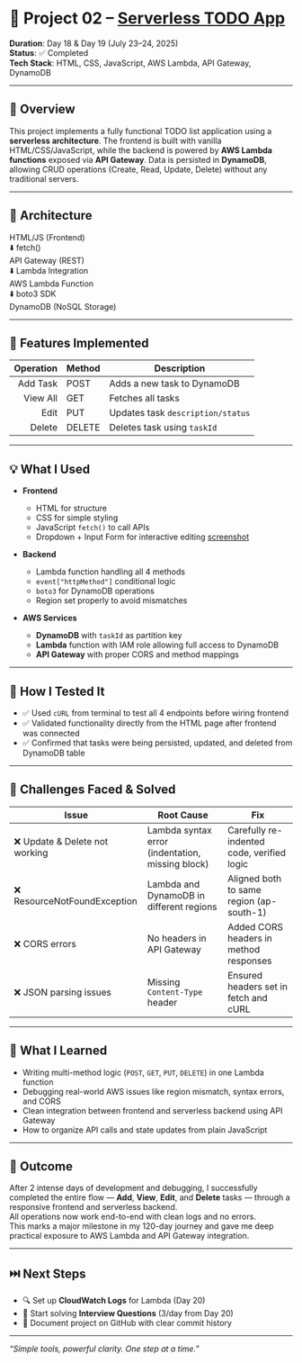 # 📝 Project 02 – [Serverless TODO App](http://todo-app-project-devendar.s3-website.ap-south-1.amazonaws.com/)  
**Duration**: Day 18 & Day 19 (July 23–24, 2025)  
**Status**: ✅ Completed  
**Tech Stack**: HTML, CSS, JavaScript, AWS Lambda, API Gateway, DynamoDB  

---

## 📌 Overview  
This project implements a fully functional TODO list application using a **serverless architecture**. The frontend is built with vanilla HTML/CSS/JavaScript, while the backend is powered by **AWS Lambda functions** exposed via **API Gateway**. Data is persisted in **DynamoDB**, allowing CRUD operations (Create, Read, Update, Delete) without any traditional servers.

---

## 🧩 Architecture  
HTML/JS (Frontend)  
⬇️ fetch()  
API Gateway (REST)  
⬇️ Lambda Integration  
AWS Lambda Function  
⬇️ boto3 SDK  
DynamoDB (NoSQL Storage)

---

## 🔧 Features Implemented

| Operation | Method | Description                         |
|----------:|--------|-------------------------------------|
| Add Task | POST   | Adds a new task to DynamoDB         |
| View All | GET    | Fetches all tasks                   |
| Edit     | PUT    | Updates task `description/status`   |
| Delete   | DELETE | Deletes task using `taskId`         |

---

## 💡 What I Used

- **Frontend**
  - HTML for structure
  - CSS for simple styling
  - JavaScript `fetch()` to call APIs
  - Dropdown + Input Form for interactive editing
[screenshot](./screenshots/todo-app.png)

- **Backend**
  - Lambda function handling all 4 methods
  - `event["httpMethod"]` conditional logic
  - `boto3` for DynamoDB operations
  - Region set properly to avoid mismatches

- **AWS Services**
  - **DynamoDB** with `taskId` as partition key
  - **Lambda** function with IAM role allowing full access to DynamoDB
  - **API Gateway** with proper CORS and method mappings

---

## 🧪 How I Tested It

- ✅ Used `cURL` from terminal to test all 4 endpoints before wiring frontend
- ✅ Validated functionality directly from the HTML page after frontend was connected
- ✅ Confirmed that tasks were being persisted, updated, and deleted from DynamoDB table

---

## 🧰 Challenges Faced & Solved

| Issue | Root Cause | Fix |
|-------|------------|-----|
| ❌ Update & Delete not working | Lambda syntax error (indentation, missing block) | Carefully re-indented code, verified logic |
| ❌ ResourceNotFoundException | Lambda and DynamoDB in different regions | Aligned both to same region (ap-south-1) |
| ❌ CORS errors | No headers in API Gateway | Added CORS headers in method responses |
| ❌ JSON parsing issues | Missing `Content-Type` header | Ensured headers set in fetch and cURL |

---

## 🎯 What I Learned

- Writing multi-method logic (`POST`, `GET`, `PUT`, `DELETE`) in one Lambda function
- Debugging real-world AWS issues like region mismatch, syntax errors, and CORS
- Clean integration between frontend and serverless backend using API Gateway
- How to organize API calls and state updates from plain JavaScript

---

## 🚀 Outcome

After 2 intense days of development and debugging, I successfully completed the entire flow — **Add**, **View**, **Edit**, and **Delete** tasks — through a responsive frontend and serverless backend.  
All operations now work end-to-end with clean logs and no errors.  
This marks a major milestone in my 120-day journey and gave me deep practical exposure to AWS Lambda and API Gateway integration.

---

## ⏭️ Next Steps

- 🔍 Set up **CloudWatch Logs** for Lambda (Day 20)
- 🧠 Start solving **Interview Questions** (3/day from Day 20)
- 💬 Document project on GitHub with clear commit history

---

_“Simple tools, powerful clarity. One step at a time.”_

